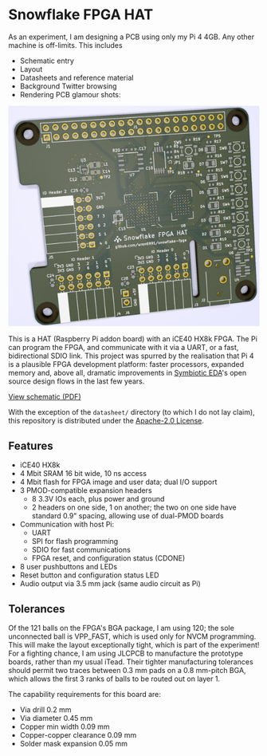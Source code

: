Snowflake FPGA HAT
==================

As an experiment, I am designing a PCB using only my Pi 4 4GB. Any other machine is off-limits. This includes

- Schematic entry
- Layout
- Datasheets and reference material
- Background Twitter browsing
- Rendering PCB glamour shots:

![Rendering of PCB](board/pcb_render.png)

This is a HAT (Raspberry Pi addon board) with an iCE40 HX8k FPGA. The Pi can program the FPGA, and communicate with it via a UART, or a fast, bidirectional SDIO link. This project was spurred by the realisation that Pi 4 is a plausible FPGA development platform: faster processors, expanded memory and, above all, dramatic improvements in [Symbiotic EDA](https://www.symbioticeda.com/)'s open source design flows in the last few years.

[View schematic (PDF)](board/fpga_hat.pdf)

With the exception of the `datasheet/` directory (to which I do not lay claim), this repository is distributed under the [Apache-2.0 License](License).


Features
--------

- iCE40 HX8k
- 4 Mbit SRAM 16 bit wide, 10 ns access
- 4 Mbit flash for FPGA image and user data; dual I/O support
- 3 PMOD-compatible expansion headers
    - 8 3.3V IOs each, plus power and ground
    - 2 headers on one side, 1 on another; the two on one side have standard 0.9" spacing, allowing use of dual-PMOD boards
- Communication with host Pi:
    - UART
    - SPI for flash programming
    - SDIO for fast communications
    - FPGA reset, and configuration status (CDONE)
- 8 user pushbuttons and LEDs
- Reset button and configuration status LED
- Audio output via 3.5 mm jack (same audio circuit as Pi)

Tolerances
----------

Of the 121 balls on the FPGA's BGA package, I am using 120; the sole unconnected ball is VPP_FAST, which is used only for NVCM programming. This will make the layout exceptionally tight, which is part of the experiment! For a fighting chance, I am using JLCPCB to manufacture the prototype boards, rather than my usual iTead. Their tighter manufacturing tolerances should permit two traces between 0.3 mm pads on a 0.8 mm-pitch BGA, which allows the first 3 ranks of balls to be routed out on layer 1.

The capability requirements for this board are:

- Via drill 0.2 mm
- Via diameter 0.45 mm
- Copper min width 0.09 mm
- Copper-copper clearance 0.09 mm
- Solder mask expansion 0.05 mm
